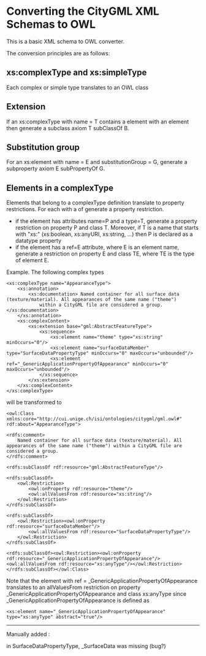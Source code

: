 Converting the CityGML XML Schemas to OWL
=========================================

This is a basic XML schema to OWL converter.

The conversion principles are as follows:


## xs:complexType and xs:simpleType
Each complex or simple type translates to an OWL class

## Extension
If an xs:complexType with name = T contains a <complexContent> element with an <extension base = B> element then generate a subclass axiom  T subClassOf B.

## Substitution group
For an xs:element with name = E and substitutionGroup = G, generate a subproperty  axiom E subPropertyOf G.

## Elements in a complexType
Elements that belong to a complexType definition translate to property restrictions. For each <complexContent> with a <sequence> of <element> generate a property restriction. 
  - if the element has attributes name=P and a type=T, generate a property   restriction on property P and class T. Moreover, if T is a name that starts with "xs:" (xs:boolean, xs:anyURI, xs:string, ...) then P is declared as a datatype property
  - if the element has a ref=E attribute, where E is an element name, generate a restriction on property E and class TE, where TE is the type of element E.

Example. The following complex types

    <xs:complexType name="AppearanceType">
        <xs:annotation>
            <xs:documentation> Named container for all surface data (texture/material). All appearances of the same name ("theme")
                within a CityGML file are considered a group. </xs:documentation>
        </xs:annotation>
        <xs:complexContent>
            <xs:extension base="gml:AbstractFeatureType">
                <xs:sequence>
                    <xs:element name="theme" type="xs:string" minOccurs="0"/>
                    <xs:element name="surfaceDataMember" type="SurfaceDataPropertyType" minOccurs="0" maxOccurs="unbounded"/>
                    <xs:element ref="_GenericApplicationPropertyOfAppearance" minOccurs="0" maxOccurs="unbounded"/>
                </xs:sequence>
            </xs:extension>
        </xs:complexContent>
    </xs:complexType>

will be transformed to

    <owl:Class xmlns:core="http://cui.unige.ch/isi/ontologies/citygml/gml.owl#" rdf:about="AppearanceType">

    <rdfs:comment> 
        Named container for all surface data (texture/material). All appearances of the same name ("theme") within a CityGML file are considered a group. 
    </rdfs:comment>

    <rdfs:subClassOf rdf:resource="gml:AbstractFeatureType"/>
    
    <rdfs:subClassOf>
        <owl:Restriction>
            <owl:onProperty rdf:resource="theme"/>
            <owl:allValuesFrom rdf:resource="xs:string"/> 
        </owl:Restriction>
    </rdfs:subClassOf>
    
    <rdfs:subClassOf>
        <owl:Restriction><owl:onProperty rdf:resource="surfaceDataMember"/> 
            <owl:allValuesFrom rdf:resource="SurfaceDataPropertyType"/>
        </owl:Restriction>
    </rdfs:subClassOf>
      
    <rdfs:subClassOf><owl:Restriction><owl:onProperty rdf:resource="_GenericApplicationPropertyOfAppearance"/><owl:allValuesFrom rdf:resource="xs:anyType"/></owl:Restriction></rdfs:subClassOf></owl:Class>

Note that the element with ref =  _GenericApplicationPropertyOfAppearance translates to an allValuesFrom restriction on property _GenericApplicationPropertyOfAppearance and class xs:anyType since _GenericApplicationPropertyOfAppearance is defined as

    <xs:element name="_GenericApplicationPropertyOfAppearance" type="xs:anyType" abstract="true"/>
    

----

Manually added :

in SurfaceDataPropertyType, _SurfaceData was missing (bug?)

